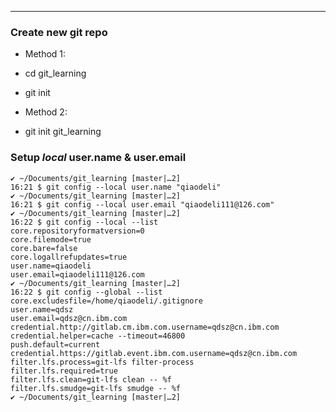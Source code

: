 ****
### Create new git repo

- Method 1:
 
 - cd git_learning
 - git init

- Method 2:
 - git init git_learning

### Setup *local* user.name & user.email

```
✔ ~/Documents/git_learning [master|…2] 
16:21 $ git config --local user.name "qiaodeli"
✔ ~/Documents/git_learning [master|…2] 
16:21 $ git config --local user.email "qiaodeli111@126.com"
✔ ~/Documents/git_learning [master|…2] 
16:22 $ git config --local --list
core.repositoryformatversion=0
core.filemode=true
core.bare=false
core.logallrefupdates=true
user.name=qiaodeli
user.email=qiaodeli111@126.com
✔ ~/Documents/git_learning [master|…2] 
16:22 $ git config --global --list
core.excludesfile=/home/qiaodeli/.gitignore
user.name=qdsz
user.email=qdsz@cn.ibm.com
credential.http://gitlab.cm.ibm.com.username=qdsz@cn.ibm.com
credential.helper=cache --timeout=46800
push.default=current
credential.https://gitlab.event.ibm.com.username=qdsz@cn.ibm.com
filter.lfs.process=git-lfs filter-process
filter.lfs.required=true
filter.lfs.clean=git-lfs clean -- %f
filter.lfs.smudge=git-lfs smudge -- %f
✔ ~/Documents/git_learning [master|…2] 
``` 


